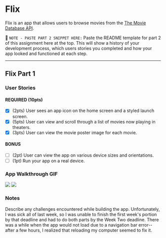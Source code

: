 # Flix

Flix is an app that allows users to browse movies from the [The Movie Database API](http://docs.themoviedb.apiary.io/#).

📝 `NOTE - PASTE PART 2 SNIPPET HERE:` Paste the README template for part 2 of this assignment here at the top. This will show a history of your development process, which users stories you completed and how your app looked and functioned at each step.

---

## Flix Part 1

### User Stories

#### REQUIRED (10pts)
- [x] (2pts) User sees an app icon on the home screen and a styled launch screen.
- [x] (5pts) User can view and scroll through a list of movies now playing in theaters.
- [x] (3pts) User can view the movie poster image for each movie.

#### BONUS
- [ ] (2pt) User can view the app on various device sizes and orientations.
- [ ] (1pt) Run your app on a real device.

### App Walkthrough GIF

![](https://github.com/vasu-ramanujam/flixapp_weekone/blob/main/weekone.gif)
![](https://i.imgur.com/yBXbfob.gif)


### Notes
Describe any challenges encountered while building the app.
Unfortunately, I was sick all of last week, so I was unable to finish the first week's portion by that deadline and had to do 
both parts by the Week Two deadline. There was a while when the app would not load due to a navigation bar error--after a few hours, 
I realized that reloading my computer seemed to fix it. 
